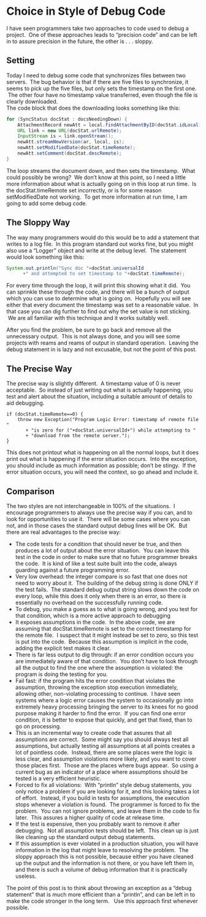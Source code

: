 #  Choice in Style of Debug Code

I have seen programmers take two approaches to code used to debug a project.  One of these approaches leads to “precision code” and can be left in to assure precision in the future, the other is . . . sloppy.

## Setting

Today I need to debug some code that synchronizes files between two servers.  The bug behavior is that if there are five files to synchronize, it seems to pick up the five files, but only sets the timestamp on the first one.  The other four have no timestamp value transferred, even though the file is clearly downloaded.  
The code block that does the downloading looks something like this:

```java
for (SyncStatus docStat : docsNeedingDown) {
    AttachmentRecord newAtt = local.findAttachmentByID(docStat.idLocal);
    URL link = new URL(docStat.urlRemote);
    InputStream is = link.openStream();
    newAtt.streamNewVersion(ar, local, is);
    newAtt.setModifiedDate(docStat.timeRemote);
    newAtt.setComment(docStat.descRemote);
}
```


The loop streams the document down, and then sets the timestamp.  What could possibly be wrong?  We don’t know at this point, so I need a little more information about what is actually going on in this loop at run time.  Is the docStat.timeRemote set incorrectly, or is for some reason setModifiedDate not working.  To get more information at run time, I am going to add some debug code.

## The Sloppy Way

The way many programmers would do this would be to add a statement that writes to a log file.  In this program standard out works fine, but you might also use a “Logger” object and write at the debug level.  The statement would look something like this:

```java
System.out.println("Sync doc "+docStat.universalId
      +" and attempted to set timestamp to "+docStat.timeRemote);
```

For every time through the loop, it will print this showing what it did.  You can sprinkle these through the code, and there will be a bunch of output which you can use to determine what is going on.  Hopefully you will see either that every document the timestamp was set to a reasonable value.  In that case you can dig further to find out why the set value is not sticking.  We are all familiar with this technique and it works suitably well. 

After you find the problem, be sure to go back and remove all the unnecessary output.  This is not always done, and you will see some projects with reams and reams of output in standard operation.  Leaving the debug statement in is lazy and not excusable, but not the point of this post.

## The Precise Way

The precise way is slightly different.  A timestamp value of 0 is never acceptable.  So instead of just writing out what is actually happening, you test and alert about the situation, including a suitable amount of details to aid debugging.

```
if (docStat.timeRemote==0) {
    throw new Exception("Program Logic Error: timestamp of remote file "
       + "is zero for ("+docStat.universalId+") while attempting to "
       + "download from the remote server.");
}
```

This does not printout what is happening on all the normal loops, but it does print out what is happening if the error situation occurs.  Into the exception, you should include as much information as possible; don’t be stingy.  If the error situation occurs, you will need the context, so go ahead and include it.

## Comparison

The two styles are not interchangeable in 100% of the situations.  I encourage programmers to always use the precise way if you can, and to look for opportunities to use it.  There will be some cases where you can not, and in those cases the standard output debug lines will be OK.  But there are real advantages to the precise way:

*   The code tests for a condition that should never be true, and then produces a lot of output about the error situation.  You can leave this test in the code in order to make sure that no future programmer breaks the code.  It is kind of like a test suite built into the code, always guarding against a future programming error.
*   Very low overhead: the integer compare is so fast that one does not need to worry about it.  The building of the debug string is done ONLY if the test fails.  The standard debug output string slows down the code on every loop, while this does it only when there is an error, so there is essentially no overhead on the successfully running code.
*   To debug, you make a guess as to what is going wrong, and you test for that condition, which is a more active approach to debugging
*   It exposes assumptions in the code.  In the above code, we are assuming that docStat.timeRemote is set to the correct timestamp for the remote file.  I suspect that it might instead be set to zero, so this test is put into the code.  Because this assumption is implicit in the code, adding the explicit test makes it clear.
*   There is far less output to dig through: if an error condition occurs you are immediately aware of that condition.  You don’t have to look through all the output to find the one where the assumption is violated: the program is doing the testing for you.
*   Fail fast: if the program hits the error condition that violates the assumption, throwing the exception stop execution immediately, allowing other, non-violating processing to continue.  I have seen systems where a logic error causes the system to occasionally go into extremely heavy processing bringing the server to its knees for no good purpose making it harder to find the error.  If you can find one error condition, it is better to expose that quickly, and get that fixed, than to go on processing.
*   This is an incremental way to create code that assures that all assumptions are correct.  Some might say you should always test all assumptions, but actually testing all assumptions at all points creates a lot of pointless code.  Instead, there are some places were the logic is less clear, and assumption violations more likely, and you want to cover those places first.  Those are the places where bugs appear.  So using a current bug as an indicator of a place where assumptions should be tested is a very efficient heuristic.
*   Forced to fix all violations:  With “println” style debug statements, you only notice a problem if you are looking for it, and this looking takes a lot of effort.  Instead, if you build in tests for assumptions, the execution stops whenever a violation is found.  The programmer is forced to fix the problem.  You can not ignore problems, and leave them in the code to fix later.  This assures a higher quality of code at release time.
*   If the test is expensive, then you probably want to remove it after debugging.  Not all assumption tests should be left.  This clean up is just like cleaning up the standard output debug statements.
*   If this assumption is ever violated in a production situation, you will have information in the log that might leave to resolving the problem.  The sloppy approach this is not possible, because either you have cleaned up the output and the information is not there, or you have left them in, and there is such a volume of debug information that it is practically useless.

The point of this post is to think about throwing an exception as a “debug statement” that is much more efficient than a “println”, and can be left in to make the code stronger in the long term.   Use this approach first whenever possible.